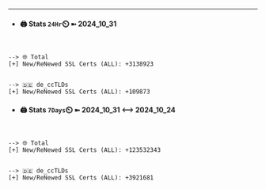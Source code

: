 

---
- #### 🖨️ **Stats** `24Hr`⏲️ ➼ 2024_10_31
```console


--> 🌐 Total
[+] New/ReNewed SSL Certs (ALL): +3138923


--> 🇩🇪 de_ccTLDs
[+] New/ReNewed SSL Certs (ALL): +109873

```

- #### 🖨️ **Stats** `7Days`⏲️ ➼ 2024_10_31 <--> 2024_10_24
```console


--> 🌐 Total
[+] New/ReNewed SSL Certs (ALL): +123532343


--> 🇩🇪 de_ccTLDs
[+] New/ReNewed SSL Certs (ALL): +3921681

```

